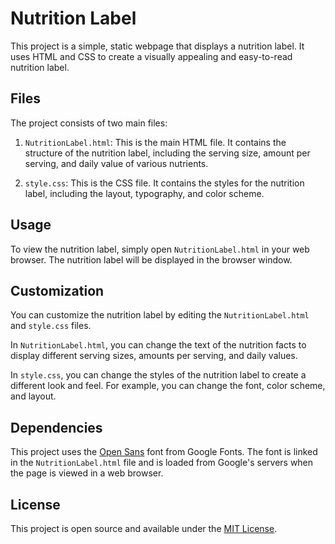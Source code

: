 # Nutrition Label

This project is a simple, static webpage that displays a nutrition label. It uses HTML and CSS to create a visually appealing and easy-to-read nutrition label.

## Files

The project consists of two main files:

1. `NutritionLabel.html`: This is the main HTML file. It contains the structure of the nutrition label, including the serving size, amount per serving, and daily value of various nutrients.

2. `style.css`: This is the CSS file. It contains the styles for the nutrition label, including the layout, typography, and color scheme.

## Usage

To view the nutrition label, simply open `NutritionLabel.html` in your web browser. The nutrition label will be displayed in the browser window.

## Customization

You can customize the nutrition label by editing the `NutritionLabel.html` and `style.css` files.

In `NutritionLabel.html`, you can change the text of the nutrition facts to display different serving sizes, amounts per serving, and daily values.

In `style.css`, you can change the styles of the nutrition label to create a different look and feel. For example, you can change the font, color scheme, and layout.

## Dependencies

This project uses the [Open Sans](https://fonts.google.com/specimen/Open+Sans) font from Google Fonts. The font is linked in the `NutritionLabel.html` file and is loaded from Google's servers when the page is viewed in a web browser.

## License

This project is open source and available under the [MIT License](https://opensource.org/licenses/MIT).